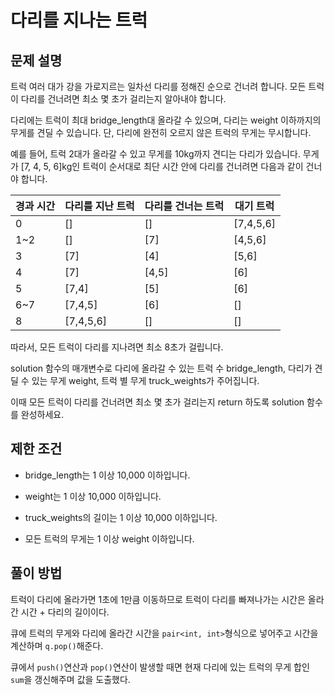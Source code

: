 # 다리를 지나는 트럭

## 문제 설명

트럭 여러 대가 강을 가로지르는 일차선 다리를 정해진 순으로 건너려 합니다. 모든 트럭이 다리를 건너려면 최소 몇 초가 걸리는지 알아내야 합니다.

다리에는 트럭이 최대 bridge_length대 올라갈 수 있으며, 다리는 weight 이하까지의 무게를 견딜 수 있습니다. 단, 다리에 완전히 오르지 않은 트럭의 무게는 무시합니다.

예를 들어, 트럭 2대가 올라갈 수 있고 무게를 10kg까지 견디는 다리가 있습니다. 무게가 [7, 4, 5, 6]kg인 트럭이 순서대로 최단 시간 안에 다리를 건너려면 다음과 같이 건너야 합니다.

|경과 시간|다리를 지난 트럭|다리를 건너는 트럭|대기 트럭|
|---|---|---|---|
|0|[]|[]|[7,4,5,6]|
|1~2|[]|[7]|[4,5,6]|
|3|[7]|[4]|[5,6]|
|4|[7]|[4,5]|[6]|
|5|[7,4]|[5]|[6]|
|6~7|[7,4,5]|[6]|[]|
|8|[7,4,5,6]|[]|[]|

따라서, 모든 트럭이 다리를 지나려면 최소 8초가 걸립니다.

solution 함수의 매개변수로 다리에 올라갈 수 있는 트럭 수 bridge_length, 다리가 견딜 수 있는 무게 weight, 트럭 별 무게 truck_weights가 주어집니다.

이때 모든 트럭이 다리를 건너려면 최소 몇 초가 걸리는지 return 하도록 solution 함수를 완성하세요.

## 제한 조건

- bridge_length는 1 이상 10,000 이하입니다.

- weight는 1 이상 10,000 이하입니다.

- truck_weights의 길이는 1 이상 10,000 이하입니다.

- 모든 트럭의 무게는 1 이상 weight 이하입니다.

## 풀이 방법

트럭이 다리에 올라가면 1초에 1만큼 이동하므로 트럭이 다리를 빠져나가는 시간은 올라간 시간 + 다리의 길이이다.

큐에 트럭의 무게와 다리에 올라간 시간을 ```pair<int, int>```형식으로 넣어주고 시간을 계산하며 ```q.pop()```해준다.

큐에서 ```push()```연산과 ```pop()```연산이 발생할 때면 현재 다리에 있는 트럭의 무게 합인 ```sum```을 갱신해주며 값을 도출했다.